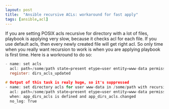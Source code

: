 ```yaml
---
layout: post
title:  "Ansible recursive ACLs: workaround for fast apply"
tags: [ansible,acl]
---
```

If you are setting POSIX acls recursive for directory with a lot of files, playbook is applying very slow, because it checks acl for each file. If you use default acls, then every newly created file will get right acl. So only time when you really want recursion to work is when you are applying playbook is first time. Here is a workround to do so:

```c
- name: set acls
  acl: path=/some/path state=present etype=user entity=www-data permissions="rX" recursive=no
  register: dirs_acls_updated

# Output of this task is realy huge, so it's suppressed
- name: set directory acls for user www-data in /some/path with recursion
  acl: path=/some/path state=present etype=user entity=www-data permissions="rX" recursive=yes
  when: app_dirs_acls is defined and app_dirs_acls.changed
  no_log: True
```
